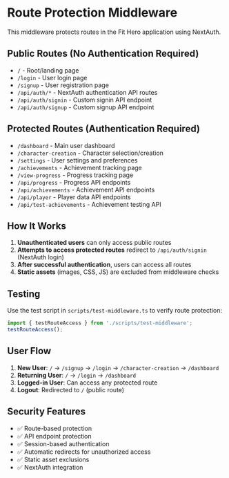# Route Protection Middleware

This middleware protects routes in the Fit Hero application using NextAuth.

## Public Routes (No Authentication Required)

- `/` - Root/landing page
- `/login` - User login page
- `/signup` - User registration page
- `/api/auth/*` - NextAuth authentication API routes
- `/api/auth/signin` - Custom signin API endpoint
- `/api/auth/signup` - Custom signup API endpoint

## Protected Routes (Authentication Required)

- `/dashboard` - Main user dashboard
- `/character-creation` - Character selection/creation
- `/settings` - User settings and preferences
- `/achievements` - Achievement tracking page
- `/view-progress` - Progress tracking page
- `/api/progress` - Progress API endpoints
- `/api/achievements` - Achievement API endpoints
- `/api/player` - Player data API endpoints
- `/api/test-achievements` - Achievement testing API

## How It Works

1. **Unauthenticated users** can only access public routes
2. **Attempts to access protected routes** redirect to `/api/auth/signin` (NextAuth login)
3. **After successful authentication**, users can access all routes
4. **Static assets** (images, CSS, JS) are excluded from middleware checks

## Testing

Use the test script in `scripts/test-middleware.ts` to verify route protection:

```typescript
import { testRouteAccess } from './scripts/test-middleware';
testRouteAccess();
```

## User Flow

1. **New User**: `/` → `/signup` → `/login` → `/character-creation` → `/dashboard`
2. **Returning User**: `/` → `/login` → `/dashboard`
3. **Logged-in User**: Can access any protected route
4. **Logout**: Redirected to `/` (public route)

## Security Features

- ✅ Route-based protection
- ✅ API endpoint protection  
- ✅ Session-based authentication
- ✅ Automatic redirects for unauthorized access
- ✅ Static asset exclusions
- ✅ NextAuth integration
